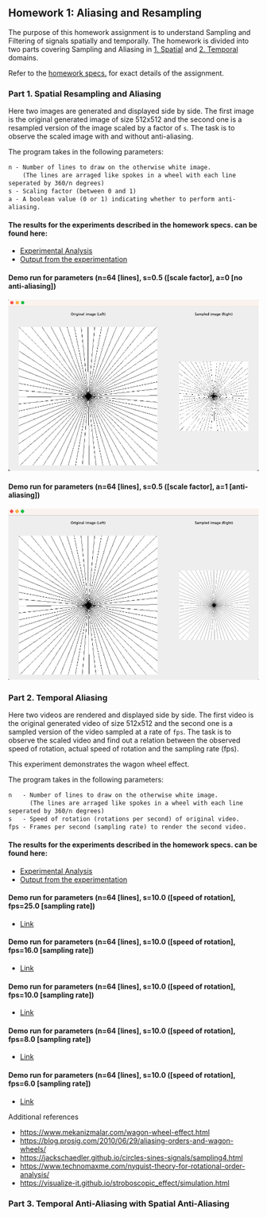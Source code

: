 ## Homework 1: Aliasing and Resampling ##

The purpose of this homework assignment is to understand Sampling and Filtering of signals
spatially and temporally. The homework is divided into two parts covering Sampling and
Aliasing in [1. Spatial](#part-1-spatial-resampling-and-aliasing) and [2. Temporal](#part-2-temporal-aliasing) domains.

Refer to the [homework specs.](Assignment%201%20-%20Description.pdf) for exact details of the assignment.

### Part 1. Spatial Resampling and Aliasing

Here two images are generated and displayed side by side. The first image is the original
generated image of size 512x512 and the second one is a resampled version of the image scaled
by a factor of ```s```. The task is to observe the scaled image with and without anti-aliasing.

The program takes in the following parameters:
```
n - Number of lines to draw on the otherwise white image.
    (The lines are arraged like spokes in a wheel with each line seperated by 360/n degrees) 
s - Scaling factor (between 0 and 1)
a - A boolean value (0 or 1) indicating whether to perform anti-aliasing.
```

#### The results for the experiments described in the homework specs. can be found here:
- [Experimental Analysis](https://docs.google.com/document/d/1Kwif_kYDHaFsFIYQtV6ImcbEmn2T79_qLTCSGNEbfuM/edit?usp=sharing)
- [Output from the experimentation](https://drive.google.com/drive/folders/1H_t-mGbfAKybV21AEpGd2UfQoU4a7v7r?usp=sharing)

#### Demo run for parameters (n=64 [lines], s=0.5 ([scale factor], a=0 [no anti-aliasing])

![demo without anti-aliasing](assets/sample-without-anti-aliasing.png)

#### Demo run for parameters (n=64 [lines], s=0.5 ([scale factor], a=1 [anti-aliasing])

![demo with anti-aliasing](assets/sample-with-anti-aliasing.png)

### Part 2. Temporal Aliasing

Here two videos are rendered and displayed side by side. The first video is the original
generated video of size 512x512 and the second one is a sampled version of the video sampled at a rate
of ```fps```. The task is to observe the scaled video and find out a relation between the observed speed of rotation,
actual speed of rotation and the sampling rate (fps).

This experiment demonstrates the wagon wheel effect.


The program takes in the following parameters:
```
n   - Number of lines to draw on the otherwise white image.
      (The lines are arraged like spokes in a wheel with each line seperated by 360/n degrees) 
s   - Speed of rotation (rotations per second) of original video.
fps - Frames per second (sampling rate) to render the second video.
```

#### The results for the experiments described in the homework specs. can be found here:
- [Experimental Analysis](https://docs.google.com/document/d/1Kwif_kYDHaFsFIYQtV6ImcbEmn2T79_qLTCSGNEbfuM/edit?usp=sharing)
- [Output from the experimentation](https://drive.google.com/drive/folders/1H_t-mGbfAKybV21AEpGd2UfQoU4a7v7r?usp=sharing)

#### Demo run for parameters (n=64 [lines], s=10.0 ([speed of rotation], fps=25.0 [sampling rate])
- [Link](https://drive.google.com/file/d/1TymUFETGow4z8nkHyem2C3XJEcGVbqaS/view?usp=share_link)

#### Demo run for parameters (n=64 [lines], s=10.0 ([speed of rotation], fps=16.0 [sampling rate])
- [Link](https://drive.google.com/file/d/1OprFDlGqCp5k3A9Go_KNLlIgnKiN4ZBJ/view?usp=share_link)

#### Demo run for parameters (n=64 [lines], s=10.0 ([speed of rotation], fps=10.0 [sampling rate])
- [Link](https://drive.google.com/file/d/134SzwqtgCSKa8jtTAha1T8LjH_xNwejq/view?usp=share_link)

#### Demo run for parameters (n=64 [lines], s=10.0 ([speed of rotation], fps=8.0 [sampling rate])
- [Link](https://drive.google.com/file/d/1gkt9sAmiP_IwZ39ZVz6lhlezNq2Gq_au/view?usp=share_link)

#### Demo run for parameters (n=64 [lines], s=10.0 ([speed of rotation], fps=6.0 [sampling rate])
- [Link](https://drive.google.com/file/d/1w32za05cGwFVc1vrLyVfu4y3WMGK_qnq/view?usp=share_link)

Additional references
- https://www.mekanizmalar.com/wagon-wheel-effect.html
- https://blog.prosig.com/2010/06/29/aliasing-orders-and-wagon-wheels/
- https://jackschaedler.github.io/circles-sines-signals/sampling4.html
- https://www.technomaxme.com/nyquist-theory-for-rotational-order-analysis/
- https://visualize-it.github.io/stroboscopic_effect/simulation.html

### Part 3. Temporal Anti-Aliasing with Spatial Anti-Aliasing
